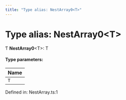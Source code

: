 ```yaml
---
title: "Type alias: NestArray0<T>"
---
```


# Type alias: NestArray0<T\>

Ƭ **NestArray0**<T\>: T

#### Type parameters:

Name |
:------ |
`T` |

Defined in: NestArray.ts:1
